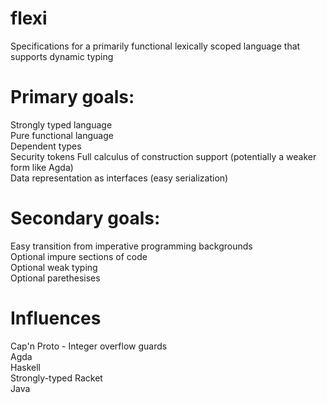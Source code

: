 # flexi
Specifications for a primarily functional lexically scoped language that supports dynamic typing

# Primary goals:
Strongly typed language  
Pure functional language  
Dependent types  
Security tokens 
Full calculus of construction support (potentially a weaker form like Agda)  
Data representation as interfaces (easy serialization)  

# Secondary goals:
Easy transition from imperative programming backgrounds  
Optional impure sections of code  
Optional weak typing  
Optional parethesises  

# Influences
Cap'n Proto - Integer overflow guards  
Agda  
Haskell  
Strongly-typed Racket  
Java  
